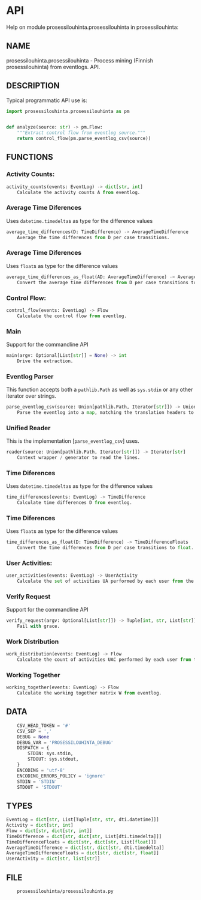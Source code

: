 # API

Help on module prosessilouhinta.prosessilouhinta in prosessilouhinta:

## NAME

prosessilouhinta.prosessilouhinta - Process mining (Finnish prosessilouhinta) from eventlogs. API.


## DESCRIPTION

Typical programmatic API use is:

```python
import prosessilouhinta.prosessilouhinta as pm


def analyze(source: str) -> pm.Flow:
    """Extract control flow from eventlog source."""
    return control_flow(pm.parse_eventlog_csv(source))
```

## FUNCTIONS

### Activity Counts:

```python
activity_counts(events: EventLog) -> dict[str, int]
    Calculate the activity counts A from eventlog.
```

### Average Time Diferences

Uses `datetime.timedelta`s as type for the difference values

```python
average_time_differences(D: TimeDifference) -> AverageTimeDifference
    Average the time differences from D per case transitions.
```

### Average Time Diferences

Uses `float`s as type for the difference values

```python
average_time_differences_as_float(AD: AverageTimeDifference) -> AverageTimeDifferenceFloats
    Convert the average time differences from D per case transitions to float.
```

### Control Flow:

```python
control_flow(events: EventLog) -> Flow
    Calculate the control flow from eventlog.
```

### Main

Support for the commandline API

```python
main(argv: Optional[List[str]] = None) -> int
    Drive the extraction.
```

### Eventlog Parser

This function accepts both a `pathlib.Path` as well as `sys.stdin` or any other iterator over strings.

```python
parse_eventlog_csv(source: Union[pathlib.Path, Iterator[str]]) -> Union[EventLog, Any]
    Parse the eventlog into a map, matching the translation headers to columns.
```

### Unified Reader

This is the implementation [`parse_eventlog_csv`] uses.

```python
reader(source: Union[pathlib.Path, Iterator[str]]) -> Iterator[str]
    Context wrapper / generator to read the lines.
```

### Time Diferences

Uses `datetime.timedelta`s as type for the difference values

```python
time_differences(events: EventLog) -> TimeDifference
    Calculate time differences D from eventlog.
```

### Time Diferences

Uses `float`s as type for the difference values

```python
time_differences_as_float(D: TimeDifference) -> TimeDifferenceFloats
    Convert the time differences from D per case transitions to float.
```

### User Activities:

```python
user_activities(events: EventLog) -> UserActivity
    Calculate the set of activities UA performed by each user from the eventlog.
```

### Verify Request

Support for the commandline API

```python
verify_request(argv: Optional[List[str]]) -> Tuple[int, str, List[str]]
    Fail with grace.
```

### Work Distribution

```python
work_distribution(events: EventLog) -> Flow
    Calculate the count of activities UAC performed by each user from the eventlog.
```

### Working Together

```python
working_together(events: EventLog) -> Flow
    Calculate the working together matrix W from eventlog.
```

## DATA

```python
    CSV_HEAD_TOKEN = '#'
    CSV_SEP = ','
    DEBUG = None
    DEBUG_VAR = 'PROSESSILOUHINTA_DEBUG'
    DISPATCH = {
        STDIN: sys.stdin,
        STDOUT: sys.stdout,
    }
    ENCODING = 'utf-8'
    ENCODING_ERRORS_POLICY = 'ignore'
    STDIN = 'STDIN'
    STDOUT = 'STDOUT'
```

## TYPES

```python
EventLog = dict[str, List[Tuple[str, str, dti.datetime]]]
Activity = dict[str, int]
Flow = dict[str, dict[str, int]]
TimeDifference = dict[str, dict[str, List[dti.timedelta]]]
TimeDifferenceFloats = dict[str, dict[str, List[float]]]
AverageTimeDifference = dict[str, dict[str, dti.timedelta]]
AverageTimeDifferenceFloats = dict[str, dict[str, float]]
UserActivity = dict[str, list[str]]
```

## FILE

```console
    prosessilouhinta/prosessilouhinta.py
```
